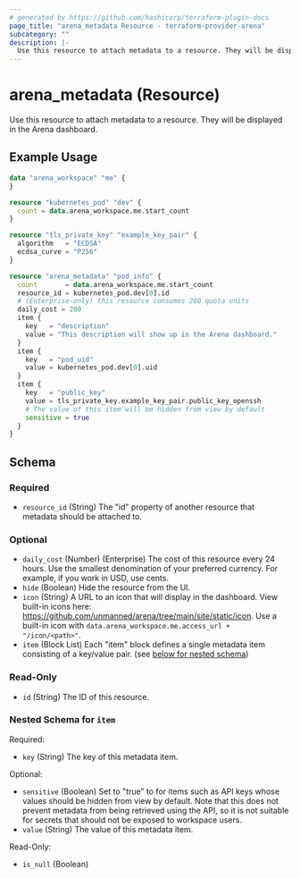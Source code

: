 ```yaml
---
# generated by https://github.com/hashicorp/terraform-plugin-docs
page_title: "arena_metadata Resource - terraform-provider-arena"
subcategory: ""
description: |-
  Use this resource to attach metadata to a resource. They will be displayed in the Arena dashboard.
---
```


# arena_metadata (Resource)

Use this resource to attach metadata to a resource. They will be displayed in the Arena dashboard.

## Example Usage

```terraform
data "arena_workspace" "me" {
}

resource "kubernetes_pod" "dev" {
  count = data.arena_workspace.me.start_count
}

resource "tls_private_key" "example_key_pair" {
  algorithm   = "ECDSA"
  ecdsa_curve = "P256"
}

resource "arena_metadata" "pod_info" {
  count       = data.arena_workspace.me.start_count
  resource_id = kubernetes_pod.dev[0].id
  # (Enterprise-only) this resource consumes 200 quota units
  daily_cost = 200
  item {
    key   = "description"
    value = "This description will show up in the Arena dashboard."
  }
  item {
    key   = "pod_uid"
    value = kubernetes_pod.dev[0].uid
  }
  item {
    key   = "public_key"
    value = tls_private_key.example_key_pair.public_key_openssh
    # The value of this item will be hidden from view by default
    sensitive = true
  }
}
```

<!-- schema generated by tfplugindocs -->
## Schema

### Required

- `resource_id` (String) The "id" property of another resource that metadata should be attached to.

### Optional

- `daily_cost` (Number) (Enterprise) The cost of this resource every 24 hours. Use the smallest denomination of your preferred currency. For example, if you work in USD, use cents.
- `hide` (Boolean) Hide the resource from the UI.
- `icon` (String) A URL to an icon that will display in the dashboard. View built-in icons here: https://github.com/unmanned/arena/tree/main/site/static/icon. Use a built-in icon with `data.arena_workspace.me.access_url + "/icon/<path>"`.
- `item` (Block List) Each "item" block defines a single metadata item consisting of a key/value pair. (see [below for nested schema](#nestedblock--item))

### Read-Only

- `id` (String) The ID of this resource.

<a id="nestedblock--item"></a>
### Nested Schema for `item`

Required:

- `key` (String) The key of this metadata item.

Optional:

- `sensitive` (Boolean) Set to "true" to for items such as API keys whose values should be hidden from view by default. Note that this does not prevent metadata from being retrieved using the API, so it is not suitable for secrets that should not be exposed to workspace users.
- `value` (String) The value of this metadata item.

Read-Only:

- `is_null` (Boolean)
